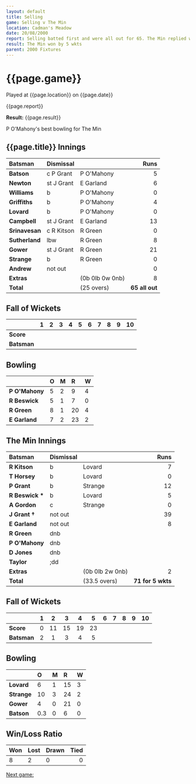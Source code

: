 ```yaml
---
layout: default
title: Selling
game: Selling v The Min
location: Cadman's Meadow
date: 20/08/2000
report: Selling batted first and were all out for 65. The Min replied with 71 for 5 wkts
result: The Min won by 5 wkts
parent: 2000 Fixtures
---
```


# {{page.game}}

Played at {{page.location}} on {{page.date}}

{{page.report}}

**Result:** {{page.result}}

P O'Mahony's best bowling for The Min

## {{page.title}} Innings

| Batsman | Dismissal |  | Runs |
|:---|:---|---|---:|
| **Batson** | c P Grant | P O'Mahony | 5 |
| **Newton** | st J Grant | E Garland | 6 |
| **Williams** | b | P O'Mahony | 0 |
| **Griffiths** | b | P O'Mahony | 4 |
| **Lovard** | b | P O'Mahony | 0 |
| **Campbell** | st J Grant | E Garland | 13 |
| **Srinavesan** | c R Kitson | R Green | 0 |
| **Sutherland** | lbw | R Green | 8 |
| **Gower** | st J Grant | R Green | 21 |
| **Strange** | b | R Green | 0 |
| **Andrew** | not out |  | 0 |
| **Extras** | | (0b 0lb 0w 0nb) | 8 |
| **Total** | | (25 overs) | **65 all out** |

## Fall of Wickets

| | 1 | 2 | 3 | 4 | 5 | 6 | 7 | 8 | 9 | 10 |
|---|:---:|:---:|:---:|:---:|:---:|:---:|:---:|:---:|:---:|:---:|
| **Score** |  |  |  |  |  |  |  |  |  |  |
| **Batsman** |  |  |  |  |  |  |  |  |  |  |

## Bowling

| | O | M | R | W |
|---|:---|:---|:---|:---|
| **P O'Mahony** | 5 | 2 | 9 | 4 |
| **R Beswick** | 5 | 1 | 7 | 0 |
| **R Green** | 8 | 1 | 20 | 4 |
| **E Garland** | 7 | 2 | 23 | 2 |

## The Min Innings

| Batsman | Dismissal |  | Runs |
|:---|:---|---|---:|
| **R Kitson** | b | Lovard | 7 |
| **T Horsey** | b | Lovard | 0 |
| **P Grant** | b | Strange | 12 |
| **R Beswick &#42;** | b | Lovard | 5 |
| **A Gordon** | c | Strange | 0 |
| **J Grant &#8224;** | not out |  | 39 |
| **E Garland** | not out |  | 8 |
| **R Green** | dnb |  |  |
| **P O'Mahony** | dnb |  |  |
| **D Jones** | dnb |  |  |
| **Taylor** | ;dd
| **Extras** | | (0b 0lb 2w 0nb) | 2 |
| **Total** | | (33.5 overs) | **71 for 5 wkts** |

## Fall of Wickets

| | 1 | 2 | 3 | 4 | 5 | 6 | 7 | 8 | 9 | 10 |
|---|:---:|:---:|:---:|:---:|:---:|:---:|:---:|:---:|:---:|:---:|
| **Score** | 0 | 11 | 15 | 19 | 23 |  |  |  |  |  |
| **Batsman** | 2 | 1 | 3 | 4 | 5 |  |  |  |  |  |

## Bowling

| | O | M | R | W |
|---|:---|:---|:---|:---|
| **Lovard** | 6 | 1 | 15 | 3 |
| **Strange** | 10 | 3 | 24 | 2 |
| **Gower** | 4 | 0 | 21 | 0 |
| **Batson** | 0.3 | 0 | 6 | 0 |

## Win/Loss Ratio

| Won | Lost | Drawn | Tied |
|:---|:---|:---|---:|
| 8 | 2 | 0 | 0 |

[Next game:]({{page.next}})